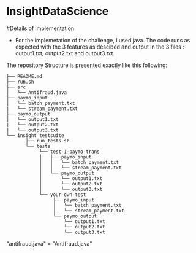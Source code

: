 # InsightDataScience
#Details of implementation

- For the implemetation of the challenge, I used java. The code runs as expected with the 3 features as descibed and output in the 3 files : output1.txt, output2.txt and output3.txt. 



The repository  Structure is presented exactly like this following:

	├── README.md 
	├── run.sh
	├── src
	│  	└── Antifraud.java
	├── paymo_input
	│   └── batch_payment.txt
	|   └── stream_payment.txt
	├── paymo_output
	│   └── output1.txt
	|   └── output2.txt
	|   └── output3.txt
	└── insight_testsuite
	 	   ├── run_tests.sh
		   └── tests
	        	└── test-1-paymo-trans
        		│   ├── paymo_input
        		│   │   └── batch_payment.txt
        		│   │   └── stream_payment.txt
        		│   └── paymo_output
        		│       └── output1.txt
        		│       └── output2.txt
        		│       └── output3.txt
        		└── your-own-test
            		 ├── paymo_input
        		     │   └── batch_payment.txt
        		     │   └── stream_payment.txt
        		     └── paymo_output
        		         └── output1.txt
        		         └── output2.txt
        		         └── output3.txt

 "antifraud.java" = "Antifraud.java"


